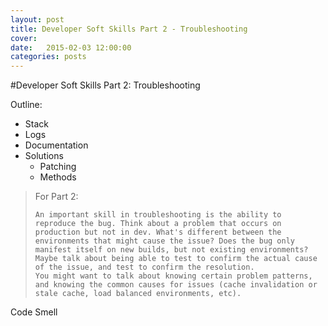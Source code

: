 ```yaml
---
layout: post
title: Developer Soft Skills Part 2 - Troubleshooting
cover:
date:   2015-02-03 12:00:00
categories: posts
---
```


#Developer Soft Skills Part 2: Troubleshooting

Outline:

* Stack
* Logs
* Documentation
* Solutions
	* Patching
	* Methods

> For Part 2:
>
>     An important skill in troubleshooting is the ability to reproduce the bug. Think about a problem that occurs on production but not in dev. What's different between the environments that might cause the issue? Does the bug only manifest itself on new builds, but not existing environments?
>     Maybe talk about being able to test to confirm the actual cause of the issue, and test to confirm the resolution.
>     You might want to talk about knowing certain problem patterns, and knowing the common causes for issues (cache invalidation or stale cache, load balanced environments, etc).


Code Smell

